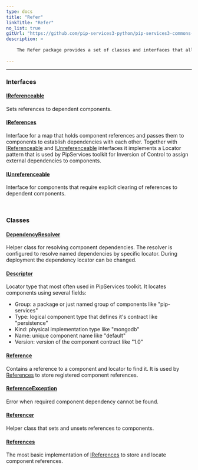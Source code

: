 ```yaml
---
type: docs
title: "Refer"
linkTitle: "Refer"
no_list: true
gitUrl: "https://github.com/pip-services3-python/pip-services3-commons-python"
description: >
    
    The Refer package provides a set of classes and interfaces that allows you to create, manage and resolve component dependencies that can be passed to other components to establish dependencies between them. 
   
---
```

---

<div class="module-body"> 

### Interfaces

#### [IReferenceable](ireferenceable)
Sets references to dependent components.

#### [IReferences](ireferences)
Interface for a map that holds component references and passes them to components
to establish dependencies with each other.
Together with [IReferenceable](ireferenceable) and [IUnreferenceable](iunreferenceable) interfaces it implements
a Locator pattern that is used by PipServices toolkit for Inversion of Control
to assign external dependencies to components. 

#### [IUnreferenceable](iunreferenceable)
Interface for components that require explicit clearing of references to dependent components.

<br>

### Classes

#### [DependencyResolver](dependency_resolver)
Helper class for resolving component dependencies.
The resolver is configured to resolve named dependencies by specific locator.
During deployment the dependency locator can be changed.

#### [Descriptor](descriptor)
Locator type that most often used in PipServices toolkit.
It locates components using several fields:
- Group: a package or just named group of components like "pip-services"
- Type: logical component type that defines it's contract like "persistence"
- Kind: physical implementation type like "mongodb"
- Name: unique component name like "default"
- Version: version of the component contract like "1.0"

#### [Reference](reference)
Contains a reference to a component and locator to find it.
It is used by [References](references) to store registered component references.

#### [ReferenceException](reference_exception)
Error when required component dependency cannot be found.

#### [Referencer](referencer)
Helper class that sets and unsets references to components.

#### [References](references)
The most basic implementation of [IReferences](ireferences) to store and locate component references.

</div>
